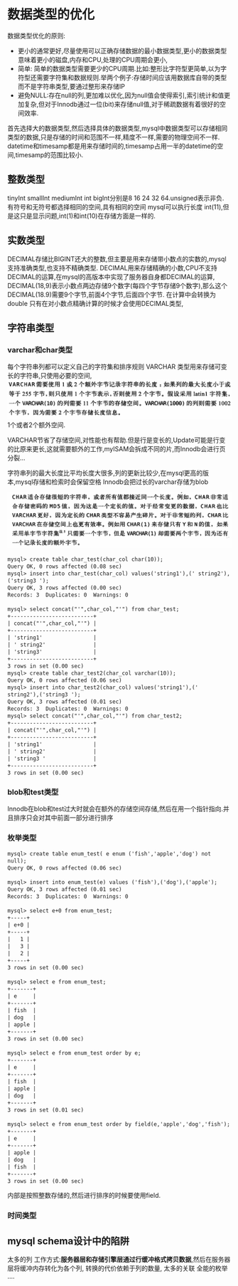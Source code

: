 # 数据类型的优化
数据类型优化的原则:
* 更小的通常更好,尽量使用可以正确存储数据的最小数据类型,更小的数据类型意味着更小的磁盘,内存和CPU,处理的CPU周期会更小,
* 简单: 简单的数据类型需要更少的CPU周期.比如:整形比字符型更简单,以为字符型还需要字符集和数据规则.举两个例子:存储时间应该用数据库自带的类型而不是字符串类型,要通过整形来存储IP
* 避免NULL:存在null的列,更加难以优化,因为null值会使得索引,索引统计和值更加复杂,但对于Innodb通过一位(bit)来存储null值,对于稀疏数据有着很好的空间效率.


首先选择大的数据类型,然后选择具体的数据类型,mysql中数据类型可以存储相同类型的数据,只是存储的时间和范围不一样,精度不一样,需要的物理空间不一样.
datetime和timesamp都是用来存储时间的,timesamp占用一半的datetime的空间,timesamp的范围比较小.


## 整数类型
tinyInt smallInt mediumInt int bigInt分别是8 16 24 32 64.unsigned表示非负.
有符号和无符号都选择相同的空间,具有相同的空间
mysql可以执行长度 int(11),但是这只是显示问题,int(1)和int(10)在存储方面是一样的.

## 实数类型
DECIMAL存储比BIGINT还大的整数,但主要是用来存储带小数点的实数的,mysql支持准确类型,也支持不精确类型.
DECIMAL用来存储精确的小数,CPU不支持DECIMAL的运算,在mysql的高版本中实现了服务器自身都DECIMAL的运算,
DECIMAL(18,9)表示小数点两边存储9个数字(每四个字节存储9个数字),那么这个DECIMAL(18.9)需要9个字节,前面4个字节,后面四个字节.
在计算中会转换为double
只有在对小数点精确计算的时候才会使用DECIMAL类型,

## 字符串类型
### varchar和char类型
每个字符串列都可以定义自己的字符集和排序规则
VARCHAR 类型用来存储可变长的字符串,只使用必要的空间,
![](_v_images/20190429085240094_1226470217.png)
1个或者2个额外空间.

VARCHAR节省了存储空间,对性能也有帮助.但是行是变长的,Update可能是行变的比原来更长,这就需要额外的工作,myISAM会拆成不同的片,而Innodb会进行页分裂...


字符串列的最大长度比平均长度大很多,列的更新比较少,在mysql更高的版本,mysql存储和检索时会保留空格
Innodb会把过长的varchar存储为blob

![](_v_images/20190429085827465_2004064057.png)
```
mysql> create table char_test(char_col char(10));
Query OK, 0 rows affected (0.08 sec)
mysql> insert into char_test(char_col) values('string1'),(' string2'),('string3 ');
Query OK, 3 rows affected (0.00 sec)
Records: 3  Duplicates: 0  Warnings: 0

mysql> select concat("'",char_col,"'") from char_test;
+--------------------------+
| concat("'",char_col,"'") |
+--------------------------+
| 'string1'                |
| ' string2'               |
| 'string3'                |
+--------------------------+
3 rows in set (0.00 sec)
mysql> create table char_test2(char_col varchar(10));
Query OK, 0 rows affected (0.06 sec)
mysql> insert into char_test2(char_col) values('string1'),(' string2'),('string3 ');
Query OK, 3 rows affected (0.01 sec)
Records: 3  Duplicates: 0  Warnings: 0
mysql> select concat("'",char_col,"'") from char_test2;                         +--------------------------+
| concat("'",char_col,"'") |
+--------------------------+
| 'string1'                |
| ' string2'               |
| 'string3 '               |
+--------------------------+
3 rows in set (0.00 sec)
```
### blob和test类型
Innodb在blob和test过大时就会在额外的存储空间存储,然后在用一个指针指向.并且排序只会对其中前面一部分进行排序
### 枚举类型
```
mysql> create table enum_test( e enum ('fish','apple','dog') not null);
Query OK, 0 rows affected (0.06 sec)

mysql> insert into enum_test(e) values ('fish'),('dog'),('apple');
Query OK, 3 rows affected (0.01 sec)
Records: 3  Duplicates: 0  Warnings: 0

mysql> select e+0 from enum_test;
+-----+
| e+0 |
+-----+
|   1 |
|   3 |
|   2 |
+-----+
3 rows in set (0.00 sec)

mysql> select e from enum_test;
+-------+
| e     |
+-------+
| fish  |
| dog   |
| apple |
+-------+
3 rows in set (0.00 sec)

mysql> select e from enum_test order by e;
+-------+
| e     |
+-------+
| fish  |
| apple |
| dog   |
+-------+
3 rows in set (0.01 sec)

mysql> select e from enum_test order by field(e,'apple','dog','fish');
+-------+
| e     |
+-------+
| apple |
| dog   |
| fish  |
+-------+
3 rows in set (0.00 sec)
```
内部是按照整数存储的,然后进行排序的时候要使用field.
### 时间类型

## mysql schema设计中的陷阱
太多的列
工作方式:**服务器层和存储引擎层通过行缓冲格式拷贝数据**,然后在服务器层将缓冲内存转化为各个列,
转换的代价依赖于列的数量,
太多的关联
全能的枚举
....    